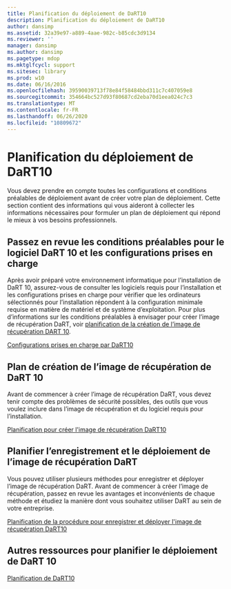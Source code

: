 ```yaml
---
title: Planification du déploiement de DaRT10
description: Planification du déploiement de DaRT10
author: dansimp
ms.assetid: 32a39e97-a889-4aae-982c-b85cdc3d9134
ms.reviewer: ''
manager: dansimp
ms.author: dansimp
ms.pagetype: mdop
ms.mktglfcycl: support
ms.sitesec: library
ms.prod: w10
ms.date: 06/16/2016
ms.openlocfilehash: 39590039713f78e84f58484bbd311c7c407059e8
ms.sourcegitcommit: 354664bc527d93f80687cd2eba70d1eea024c7c3
ms.translationtype: MT
ms.contentlocale: fr-FR
ms.lasthandoff: 06/26/2020
ms.locfileid: "10809672"
---
```

# Planification du déploiement de DaRT10


Vous devez prendre en compte toutes les configurations et conditions préalables de déploiement avant de créer votre plan de déploiement. Cette section contient des informations qui vous aideront à collecter les informations nécessaires pour formuler un plan de déploiement qui répond le mieux à vos besoins professionnels.

## Passez en revue les conditions préalables pour le logiciel DaRT 10 et les configurations prises en charge


Après avoir préparé votre environnement informatique pour l’installation de DaRT 10, assurez-vous de consulter les logiciels requis pour l’installation et les configurations prises en charge pour vérifier que les ordinateurs sélectionnés pour l’installation répondent à la configuration minimale requise en matière de matériel et de système d’exploitation. Pour plus d’informations sur les conditions préalables à envisager pour créer l’image de récupération DaRT, voir [planification de la création de l’image de récupération DART 10](planning-to-create-the-dart-10-recovery-image.md).

[Configurations prises en charge par DaRT10](dart-10-supported-configurations.md)

## Plan de création de l’image de récupération de DaRT 10


Avant de commencer à créer l’image de récupération DaRT, vous devez tenir compte des problèmes de sécurité possibles, des outils que vous voulez inclure dans l’image de récupération et du logiciel requis pour l’installation.

[Planification pour créer l'image de récupération DaRT10](planning-to-create-the-dart-10-recovery-image.md)

## Planifier l’enregistrement et le déploiement de l’image de récupération DaRT


Vous pouvez utiliser plusieurs méthodes pour enregistrer et déployer l’image de récupération DaRT. Avant de commencer à créer l’image de récupération, passez en revue les avantages et inconvénients de chaque méthode et étudiez la manière dont vous souhaitez utiliser DaRT au sein de votre entreprise.

[Planification de la procédure pour enregistrer et déployer l'image de récupération DaRT10](planning-how-to-save-and-deploy-the-dart-10-recovery-image.md)

## Autres ressources pour planifier le déploiement de DaRT 10


[Planification de DaRT10](planning-for-dart-10.md)

 

 





